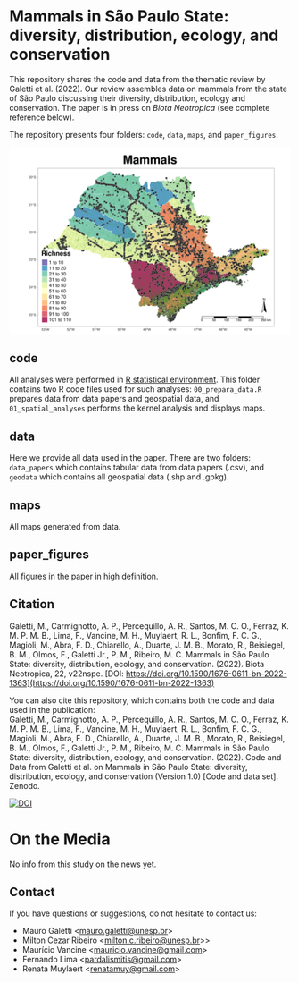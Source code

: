 # Mammals in São Paulo State: diversity, distribution, ecology, and conservation

This repository shares the code and data from the thematic review by Galetti et al. (2022). Our review assembles data on mammals from the state of São Paulo discussing their diversity, distribution, ecology and conservation. The paper is in press on *Biota Neotropica* (see complete reference below).

The repository presents four folders: `code`, `data`, `maps`, and `paper_figures`.

<img align="center" width="1000" src="/paper_figures/fig03.png">

## code

All analyses were performed in [R statistical environment](https://www.r-project.org/). This folder contains two R code files used for such analyses: `00_prepara_data.R` prepares data from data papers and geospatial data, and `01_spatial_analyses` performs the kernel analysis and displays maps.

## data

Here we provide all data used in the paper. There are two folders: `data_papers` which contains tabular data from data papers (.csv), and `geodata` which contains all geospatial data (.shp and .gpkg).

## maps

All maps generated from data.

## paper_figures

All figures in the paper in high definition.

## Citation

Galetti, M., Carmignotto, A. P., Percequillo, A. R., Santos, M. C. O., Ferraz, K. M. P. M. B., Lima, F., Vancine, M. H., Muylaert, R. L., Bonfim, F. C. G., Magioli, M., Abra, F. D., Chiarello, A., Duarte, J. M. B., Morato, R., Beisiegel, B. M., Olmos, F., Galetti Jr., P. M., Ribeiro, M. C. Mammals in São Paulo State: diversity, distribution, ecology, and conservation. (2022). Biota Neotropica, 22, v22nspe. [DOI: https://doi.org/10.1590/1676-0611-bn-2022-1363](https://doi.org/10.1590/1676-0611-bn-2022-1363)

You can also cite this repository, which contains both the code and data used in the publication:  
Galetti, M., Carmignotto, A. P., Percequillo, A. R., Santos, M. C. O., Ferraz, K. M. P. M. B., Lima, F., Vancine, M. H., Muylaert, R. L., Bonfim, F. C. G., Magioli, M., Abra, F. D., Chiarello, A., Duarte, J. M. B., Morato, R., Beisiegel, B. M., Olmos, F., Galetti Jr., P. M., Ribeiro, M. C. Mammals in São Paulo State: diversity, distribution, ecology, and conservation. (2022). Code and Data from Galetti et al. on Mammals in São Paulo State: diversity, distribution, ecology, and conservation (Version 1.0) [Code and data set]. Zenodo.   

[![DOI](https://zenodo.org/badge/225414362.svg)]()

# On the Media

No info from this study on the news yet.

## Contact

If you have questions or suggestions, do not hesitate to contact us:

+ Mauro Galetti <<mauro.galetti@unesp.br>> 
+ Milton Cezar Ribeiro <<milton.c.ribeiro@unesp.br>>>
+ Maurício Vancine <<mauricio.vancine@gmail.com>>
+ Fernando Lima <<pardalismitis@gmail.com>>
+ Renata Muylaert <<renatamuy@gmail.com>>

